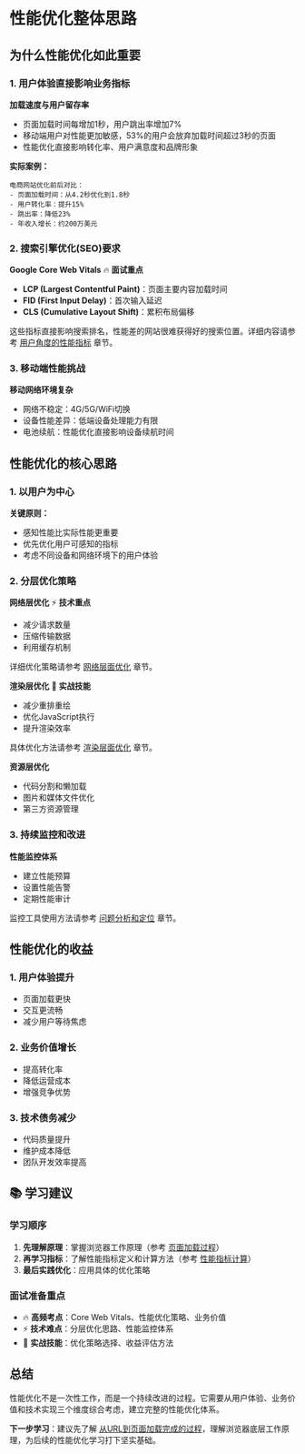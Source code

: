 # 性能优化整体思路

## 为什么性能优化如此重要

### 1. 用户体验直接影响业务指标

**加载速度与用户留存率**
- 页面加载时间每增加1秒，用户跳出率增加7%
- 移动端用户对性能更加敏感，53%的用户会放弃加载时间超过3秒的页面
- 性能优化直接影响转化率、用户满意度和品牌形象

**实际案例：**
```
电商网站优化前后对比：
- 页面加载时间：从4.2秒优化到1.8秒
- 用户转化率：提升15%
- 跳出率：降低23%
- 年收入增长：约200万美元
```

### 2. 搜索引擎优化(SEO)要求

**Google Core Web Vitals** 🔥 **面试重点**
- **LCP (Largest Contentful Paint)**：页面主要内容加载时间
- **FID (First Input Delay)**：首次输入延迟  
- **CLS (Cumulative Layout Shift)**：累积布局偏移

这些指标直接影响搜索排名，性能差的网站很难获得好的搜索位置。详细内容请参考 [用户角度的性能指标](./user-metrics.md) 章节。

### 3. 移动端性能挑战

**移动网络环境复杂**
- 网络不稳定：4G/5G/WiFi切换
- 设备性能差异：低端设备处理能力有限
- 电池续航：性能优化直接影响设备续航时间

## 性能优化的核心思路

### 1. 以用户为中心

**关键原则：**
- 感知性能比实际性能更重要
- 优先优化用户可感知的指标
- 考虑不同设备和网络环境下的用户体验

### 2. 分层优化策略

**网络层优化** ⚡ **技术重点**
- 减少请求数量
- 压缩传输数据
- 利用缓存机制

详细优化策略请参考 [网络层面优化](./network-optimization.md) 章节。

**渲染层优化** 🚀 **实战技能**
- 减少重排重绘
- 优化JavaScript执行
- 提升渲染效率

具体优化方法请参考 [渲染层面优化](./rendering-optimization.md) 章节。

**资源层优化**
- 代码分割和懒加载
- 图片和媒体文件优化
- 第三方资源管理

### 3. 持续监控和改进

**性能监控体系**
- 建立性能预算
- 设置性能告警
- 定期性能审计

监控工具使用方法请参考 [问题分析和定位](./performance-analysis.md) 章节。

## 性能优化的收益

### 1. 用户体验提升
- 页面加载更快
- 交互更流畅
- 减少用户等待焦虑

### 2. 业务价值增长
- 提高转化率
- 降低运营成本
- 增强竞争优势

### 3. 技术债务减少
- 代码质量提升
- 维护成本降低
- 团队开发效率提高

## 📚 学习建议

### 学习顺序
1. **先理解原理**：掌握浏览器工作原理（参考 [页面加载过程](./page-loading-process.md)）
2. **再学习指标**：了解性能指标定义和计算方法（参考 [性能指标计算](./metrics-calculation.md)）
3. **最后实践优化**：应用具体的优化策略

### 面试准备重点
- 🔥 **高频考点**：Core Web Vitals、性能优化策略、业务价值
- ⚡ **技术难点**：分层优化思路、性能监控体系
- 🚀 **实战技能**：优化策略选择、收益评估方法

## 总结

性能优化不是一次性工作，而是一个持续改进的过程。它需要从用户体验、业务价值和技术实现三个维度综合考虑，建立完整的性能优化体系。

**下一步学习**：建议先了解 [从URL到页面加载完成的过程](./page-loading-process.md)，理解浏览器底层工作原理，为后续的性能优化学习打下坚实基础。 